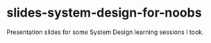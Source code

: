 # slides-system-design-for-noobs
Presentation slides for some System Design learning sessions I took.
